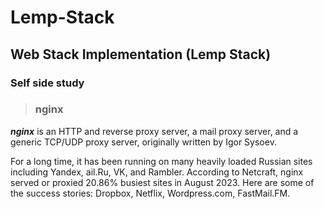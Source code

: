 # Lemp-Stack

## Web Stack Implementation (Lemp Stack)

### Self side study

> ### nginx

***nginx*** is an HTTP and reverse proxy server,
a mail proxy server, and a generic TCP/UDP proxy server, originally written by Igor Sysoev. 

For a long time, it has been running on many heavily loaded Russian sites including Yandex, ail.Ru, VK, and Rambler. According to Netcraft, nginx served or 
proxied 20.86% busiest sites in August 2023. Here are some of the success stories: Dropbox, Netflix, Wordpress.com, FastMail.FM.